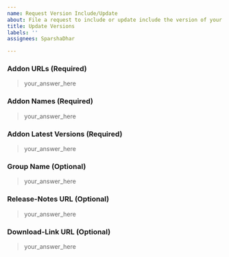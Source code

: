 ```yaml
---
name: Request Version Include/Update
about: File a request to include or update include the version of your data
title: Update Versions
labels: ''
assignees: SparshaDhar

---
```


### Addon URLs (Required)
> your_answer_here

### Addon Names (Required)
> your_answer_here

### Addon Latest Versions (Required)
> your_answer_here

### Group Name (Optional)
> your_answer_here

### Release-Notes URL (Optional)
> your_answer_here

### Download-Link URL (Optional)
> your_answer_here
